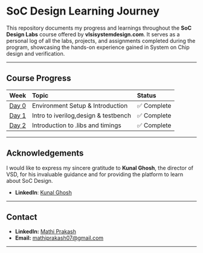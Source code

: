 # SoC Design Learning Journey

This repository documents my progress and learnings throughout the **SoC Design Labs** course offered by **vlsisystemdesign.com**. It serves as a personal log of all the labs, projects, and assignments completed during the program, showcasing the hands-on experience gained in System on Chip design and verification.

---

## Course Progress

| Week   | Topic                                | Status      |
| :----- | :----------------------------------- | :---------- |
| [Day 0](Week0/README.md) | Environment Setup & Introduction| ✅ Complete |
| [Day 1](Week1/day1.md) | Intro to iverilog,design & testbench | ✅ Complete |
| [Day 2](Week1/day2.md) | Introduction to .libs and timings | ✅ Complete |

---

## Acknowledgements

I would like to express my sincere gratitude to **Kunal Ghosh**, the director of VSD, for his invaluable guidance and for providing the platform to learn about SoC Design.

- **LinkedIn**: [Kunal Ghosh](https://www.linkedin.com/in/kunal-ghosh-vlsisystemdesign-com-28084836/)

---

## Contact

- **LinkedIn:** [Mathi Prakash](https://www.linkedin.com/in/mathiprakash07/)
- **Email:** [mathiprakash07@gmail.com](mathiprakash07@gmail.com)

---
